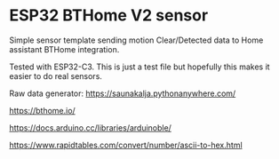 # ESP32 BTHome V2 sensor

Simple sensor template sending motion Clear/Detected data to Home assistant BTHome integration.

Tested with ESP32-C3. This is just a test file but hopefully this makes it easier to do real sensors.

Raw data generator:
https://saunakalja.pythonanywhere.com/

https://bthome.io/

https://docs.arduino.cc/libraries/arduinoble/


https://www.rapidtables.com/convert/number/ascii-to-hex.html

